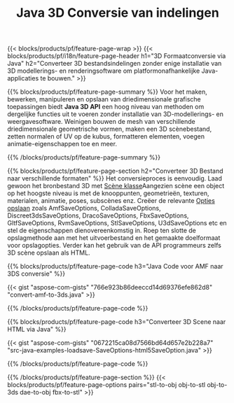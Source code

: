 ﻿---
title: Java 3D Conversie van indelingen
url: /nl/java/conversion/
description: Converteer 3D formaten amf 3ds amf ase att dae drc dxf fbx gltf jt obj ply rvm stl u3d usdz usd vrml x met een paar regels Java code via Java bibliotheek.
---
{{< blocks/products/pf/feature-page-wrap >}}
{{< blocks/products/pf/i18n/feature-page-header h1="3D Formaatconversie via Java" h2="Converteer 3D bestandsindelingen zonder enige installatie van 3D modellerings- en renderingsoftware om platformonafhankelijke Java-applicaties te bouwen." >}}

{{% blocks/products/pf/feature-page-summary %}}
Voor het maken, bewerken, manipuleren en opslaan van driedimensionale grafische toepassingen biedt **Java 3D API** een hoog niveau van methoden om dergelijke functies uit te voeren zonder installatie van 3D-modellerings- en weergavesoftware. Weinigen bouwen de mesh van verschillende driedimensionale geometrische vormen, maken een 3D scènebestand, zetten normalen of UV op de kubus, formatteren elementen, voegen animatie-eigenschappen toe en meer. 

{{% /blocks/products/pf/feature-page-summary %}}

{{% blocks/products/pf/feature-page-section h2="Converteer 3D Bestand naar verschillende formaten" %}}
Het conversieproces is eenvoudig. Laad gewoon het bronbestand 3D met [Scène klasse](https://apireference.aspose.com/3d/java/com.aspose.threed/Scene)Aangezien scène een object op het hoogste niveau is met de knooppunten, geometrieën, texturen, materialen, animatie, poses, subscènes enz. Creëer de relevante [Opties opslaan](https://apireference.aspose.com/3d/java/com.aspose.threed/SaveOptions) zoals AmfSaveOptions, ColladaSaveOptions, Discreet3dsSaveOptions, DracoSaveOptions, FbxSaveOptions, GltfSaveOptions, RvmSaveOptions, StlSaveOptions, U3dSaveOptions etc en stel de eigenschappen dienovereenkomstig in. Roep ten slotte de opslagmethode aan met het uitvoerbestand en het gemaakte doelformaat voor opslagopties. Verder kan het gebruik van de API programmeurs zelfs 3D scène opslaan als HTML.


{{% blocks/products/pf/feature-page-code h3="Java Code voor AMF naar 3DS conversie" %}}

{{< gist "aspose-com-gists" "766e923b86deeccd14d69376efe862d8" "convert-amf-to-3ds.java" >}}

{{% /blocks/products/pf/feature-page-code %}}


{{% blocks/products/pf/feature-page-code h3="Converteer 3D Scene naar HTML via Java" %}}

{{< gist "aspose-com-gists" "0672215ca08d7566bd64d657e2b228a7" "src-java-examples-loadsave-SaveOptions-html5SaveOption.java" >}}

{{% /blocks/products/pf/feature-page-code %}}

{{% /blocks/products/pf/feature-page-section %}}
{{< blocks/products/pf/feature-page-options pairs="stl-to-obj obj-to-stl obj-to-3ds dae-to-obj fbx-to-stl" >}}